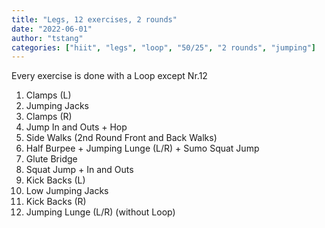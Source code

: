 ```yaml
---
title: "Legs, 12 exercises, 2 rounds"
date: "2022-06-01"
author: "tstang"
categories: ["hiit", "legs", "loop", "50/25", "2 rounds", "jumping"]
---
```


Every exercise is done with a Loop except Nr.12

1. Clamps (L) 
1. Jumping Jacks
1. Clamps (R)
1. Jump In and Outs + Hop
1. Side Walks (2nd Round Front and Back Walks)
1. Half Burpee + Jumping Lunge (L/R) + Sumo Squat Jump
1. Glute Bridge
1. Squat Jump + In and Outs
1. Kick Backs (L)
1. Low Jumping Jacks
1. Kick Backs (R)
1. Jumping Lunge (L/R) (without Loop)
